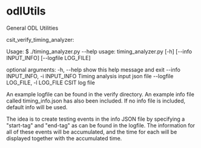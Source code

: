 # odlUtils
General ODL Utilities

csit_verify_timing_analyzer:

Usage:
$ ./timing_analyzer.py --help
usage: timing_analyzer.py [-h] [--info INPUT_INFO] [--logfile LOG_FILE]

optional arguments:
  -h, --help            show this help message and exit
  --info INPUT_INFO, -i INPUT_INFO
                        Timing analysis input json file
  --logfile LOG_FILE, -l LOG_FILE
                        CSIT log file

An example logfile can be found in the verify directory. An example info file called timing_info.json has also been included. If no info file is included, default info will be used.

The idea is to create testing events in the info JSON file by specifying a "start-tag" and "end-tag" as can be found in the logfile. The information for all of these events will be accumulated, and the time for each will be displayed together with the accumulated time.
